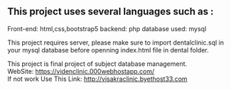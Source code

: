 **This project uses several languages such as :**
---
  Front-end: html,css,bootstrap5
  backend: php
  database used: mysql

This project requires server, please make sure to import dentalclinic.sql in your mysql database before openning index.html file in dental folder.

This project is final project of subject database management.  
WebSite: https://videnclinic.000webhostapp.com/  
If not work Use This Link: http://visakraclinic.byethost33.com  

